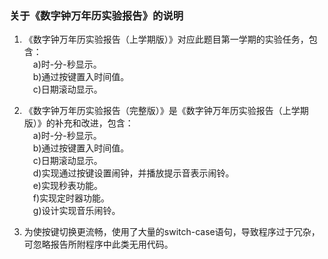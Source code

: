 ### 关于《数字钟万年历实验报告》的说明
1. 《数字钟万年历实验报告（上学期版）》对应此题目第一学期的实验任务，包含：<br>
    &emsp;a)时-分-秒显示。<br>
    &emsp;b)通过按键置入时间值。<br>
    &emsp;c)日期滚动显示。<br>
	
2. 《数字钟万年历实验报告（完整版）》是《数字钟万年历实验报告（上学期版）》的补充和改进，包含：<br>
		&emsp;a)时-分-秒显示。 <br>
		&emsp;b)通过按键置入时间值。 <br>
		&emsp;c)日期滚动显示。 <br>
		&emsp;d)实现通过按键设置闹钟，并播放提示音表示闹铃。 <br>
		&emsp;e)实现秒表功能。 <br>
		&emsp;f)实现定时器功能。 <br>
		&emsp;g)设计实现音乐闹铃。<br>
	
3. 为使按键切换更流畅，使用了大量的switch-case语句，导致程序过于冗杂，可忽略报告所附程序中此类无用代码。
